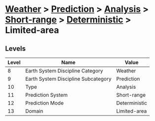 # [Weather](../../../../..) > [Prediction](../../../..) > [Analysis](../../..) > [Short-range](../..) > [Deterministic](..) > Limited-area

## Levels

| Level | Name | Value |
|-----|-----|-----|
| 8 | Earth System Discipline Category | Weather |
| 9 | Earth System Discipline Subcategory | Prediction |
| 10 | Type | Analysis |
| 11 | Prediction System | Short-range |
| 12 | Prediction Mode | Deterministic |
| 13 | Domain | Limited-area |
